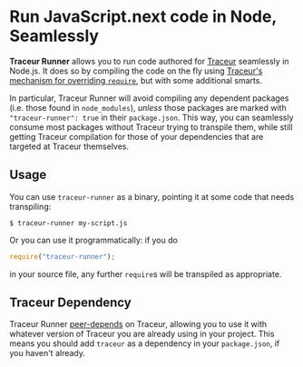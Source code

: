 # Run JavaScript.next code in Node, Seamlessly

**Traceur Runner** allows you to run code authored for [Traceur](https://www.npmjs.com/package/traceur) seamlessly in Node.js. It does so by compiling the code on the fly using [Traceur's mechanism for overriding `require`](https://github.com/google/traceur-compiler/wiki/Using-Traceur-with-Node.js), but with some additional smarts.

In particular, Traceur Runner will avoid compiling any dependent packages (i.e. those found in `node_modules`), *unless* those packages are marked with `"traceur-runner": true` in their `package.json`. This way, you can seamlessly consume most packages without Traceur trying to transpile them, while still getting Traceur compilation for those of your dependencies that are targeted at Traceur themselves.

## Usage

You can use `traceur-runner` as a binary, pointing it at some code that needs transpiling:

```
$ traceur-runner my-script.js
```

Or you can use it programmatically: if you do

```js
require("traceur-runner");
```

in your source file, any further `require`s will be transpiled as appropriate.

## Traceur Dependency

Traceur Runner [peer-depends](https://blog.domenic.me/peer-dependencies/) on Traceur, allowing you to use it with whatever version of Traceur you are already using in your project. This means you should add `traceur` as a dependency in your `package.json`, if you haven't already.
